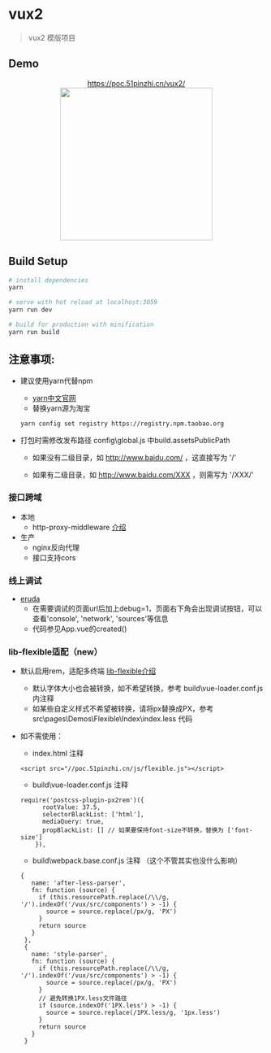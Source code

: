 # vux2

> vux2 模版项目

## Demo

<p align="center">
  <a href="https://poc.51pinzhi.cn/vux2/">https://poc.51pinzhi.cn/vux2/</a><br/>
  <img src="http://121.31.40.6/images/1468465684.png" width="300">
</p>

## Build Setup

``` bash
# install dependencies
yarn

# serve with hot reload at localhost:3059
yarn run dev

# build for production with minification
yarn run build
```

## 注意事项:
+ 建议使用yarn代替npm
  
  + [yarn中文官网](https://yarnpkg.com/zh-Hans/)
  + 替换yarn源为淘宝
  
  ``` bash
  yarn config set registry https://registry.npm.taobao.org
  ```
  
+ 打包时需修改发布路径 config\global.js 中build.assetsPublicPath

  + 如果没有二级目录，如 http://www.baidu.com/ ，这直接写为 '/'

  + 如果有二级目录，如 http://www.baidu.com/XXX ，则需写为 '/XXX/'

### 接口跨域
+ 本地
  + http-proxy-middleware [介绍](http://vuejs-templates.github.io/webpack/proxy.html)
+ 生产
  + nginx反向代理
  + 接口支持cors
  
  
### 线上调试
+ [eruda](https://github.com/liriliri/eruda) 
  + 在需要调试的页面url后加上debug=1，页面右下角会出现调试按钮，可以查看'console', 'network', 'sources'等信息
  + 代码参见App.vue的created()
  
### lib-flexible适配（new）
+ 默认启用rem，适配多终端 [lib-flexible介绍](https://github.com/amfe/article/issues/17)
  + 默认字体大小也会被转换，如不希望转换，参考 build\vue-loader.conf.js 内注释
  + 如某些自定义样式不希望被转换，请将px替换成PX，参考 src\pages\Demos\Flexible\Index\index.less 代码
  
+ 如不需使用：
  + index.html 注释 
  ```
  <script src="//poc.51pinzhi.cn/js/flexible.js"></script>
  ```
  + build\vue-loader.conf.js 注释 
  ```
  require('postcss-plugin-px2rem')({
        rootValue: 37.5,
        selectorBlackList: ['html'],
        mediaQuery: true,
        propBlackList: [] // 如果要保持font-size不转换，替换为 ['font-size']
      }),
  ```  
  + build\webpack.base.conf.js 注释 （这个不管其实也没什么影响）
  ```
  {
     name: 'after-less-parser',
     fn: function (source) {
       if (this.resourcePath.replace(/\\/g, '/').indexOf('/vux/src/components') > -1) {
         source = source.replace(/px/g, 'PX')
       }
       return source
     }
   },
   {
     name: 'style-parser',
     fn: function (source) {
       if (this.resourcePath.replace(/\\/g, '/').indexOf('/vux/src/components') > -1) {
         source = source.replace(/px/g, 'PX')
       }
       // 避免转换1PX.less文件路径
       if (source.indexOf('1PX.less') > -1) {
         source = source.replace(/1PX.less/g, '1px.less')
       }
       return source
     }
   }
  ```
